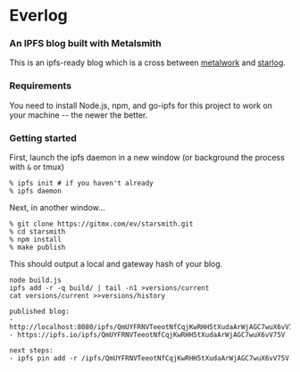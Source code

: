 # Everlog

### An IPFS blog built with Metalsmith 

This is an ipfs-ready blog which is a cross between [metalwork](http://gitmx.com/ev/metalwork) and [starlog](http://github.com/ipfs/blog).

### Requirements

You need to install Node.js, npm, and go-ipfs for this project to work on your machine -- the newer the better.

### Getting started

First, launch the ipfs daemon in a new window (or background the process with `&` or tmux)

	% ipfs init # if you haven't already
	% ipfs daemon

Next, in another window...

	% git clone https://gitmx.com/ev/starsmith.git
	% cd starsmith	
	% npm install
	% make publish

This should output a local and gateway hash of your blog. 

```
node build.js
ipfs add -r -q build/ | tail -n1 >versions/current
cat versions/current >>versions/history

published blog:
- http://localhost:8080/ipfs/QmUYFRNVTeeotNfCqjKwRHH5tXudaArWjAGC7wuX6vV75V
- https://ipfs.io/ipfs/QmUYFRNVTeeotNfCqjKwRHH5tXudaArWjAGC7wuX6vV75V

next steps:
- ipfs pin add -r /ipfs/QmUYFRNVTeeotNfCqjKwRHH5tXudaArWjAGC7wuX6vV75V
```
